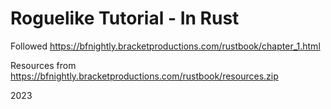 # Roguelike Tutorial - In Rust
Followed https://bfnightly.bracketproductions.com/rustbook/chapter_1.html

Resources from https://bfnightly.bracketproductions.com/rustbook/resources.zip

2023
